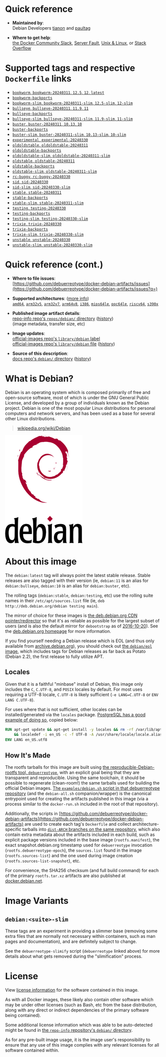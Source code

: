 <!--

********************************************************************************

WARNING:

    DO NOT EDIT "debian/README.md"

    IT IS AUTO-GENERATED

    (from the other files in "debian/" combined with a set of templates)

********************************************************************************

-->

# Quick reference

-	**Maintained by**:  
	Debian Developers [tianon](https://qa.debian.org/developer.php?login=tianon) and [paultag](https://qa.debian.org/developer.php?login=paultag)

-	**Where to get help**:  
	[the Docker Community Slack](https://dockr.ly/comm-slack), [Server Fault](https://serverfault.com/help/on-topic), [Unix & Linux](https://unix.stackexchange.com/help/on-topic), or [Stack Overflow](https://stackoverflow.com/help/on-topic)

# Supported tags and respective `Dockerfile` links

-	[`bookworm`, `bookworm-20240311`, `12.5`, `12`, `latest`](https://github.com/debuerreotype/docker-debian-artifacts/blob/b99080a6b21c3d6abaaa1fe95dfa0976d1c7dadf/bookworm/Dockerfile)
-	[`bookworm-backports`](https://github.com/debuerreotype/docker-debian-artifacts/blob/b99080a6b21c3d6abaaa1fe95dfa0976d1c7dadf/bookworm/backports/Dockerfile)
-	[`bookworm-slim`, `bookworm-20240311-slim`, `12.5-slim`, `12-slim`](https://github.com/debuerreotype/docker-debian-artifacts/blob/b99080a6b21c3d6abaaa1fe95dfa0976d1c7dadf/bookworm/slim/Dockerfile)
-	[`bullseye`, `bullseye-20240311`, `11.9`, `11`](https://github.com/debuerreotype/docker-debian-artifacts/blob/b99080a6b21c3d6abaaa1fe95dfa0976d1c7dadf/bullseye/Dockerfile)
-	[`bullseye-backports`](https://github.com/debuerreotype/docker-debian-artifacts/blob/b99080a6b21c3d6abaaa1fe95dfa0976d1c7dadf/bullseye/backports/Dockerfile)
-	[`bullseye-slim`, `bullseye-20240311-slim`, `11.9-slim`, `11-slim`](https://github.com/debuerreotype/docker-debian-artifacts/blob/b99080a6b21c3d6abaaa1fe95dfa0976d1c7dadf/bullseye/slim/Dockerfile)
-	[`buster`, `buster-20240311`, `10.13`, `10`](https://github.com/debuerreotype/docker-debian-artifacts/blob/b99080a6b21c3d6abaaa1fe95dfa0976d1c7dadf/buster/Dockerfile)
-	[`buster-backports`](https://github.com/debuerreotype/docker-debian-artifacts/blob/b99080a6b21c3d6abaaa1fe95dfa0976d1c7dadf/buster/backports/Dockerfile)
-	[`buster-slim`, `buster-20240311-slim`, `10.13-slim`, `10-slim`](https://github.com/debuerreotype/docker-debian-artifacts/blob/b99080a6b21c3d6abaaa1fe95dfa0976d1c7dadf/buster/slim/Dockerfile)
-	[`experimental`, `experimental-20240330`](https://github.com/debuerreotype/docker-debian-artifacts/blob/d67672a8f10361509e937a8aefc6b77dfc43dc78/experimental/Dockerfile)
-	[`oldoldstable`, `oldoldstable-20240311`](https://github.com/debuerreotype/docker-debian-artifacts/blob/b99080a6b21c3d6abaaa1fe95dfa0976d1c7dadf/oldoldstable/Dockerfile)
-	[`oldoldstable-backports`](https://github.com/debuerreotype/docker-debian-artifacts/blob/b99080a6b21c3d6abaaa1fe95dfa0976d1c7dadf/oldoldstable/backports/Dockerfile)
-	[`oldoldstable-slim`, `oldoldstable-20240311-slim`](https://github.com/debuerreotype/docker-debian-artifacts/blob/b99080a6b21c3d6abaaa1fe95dfa0976d1c7dadf/oldoldstable/slim/Dockerfile)
-	[`oldstable`, `oldstable-20240311`](https://github.com/debuerreotype/docker-debian-artifacts/blob/b99080a6b21c3d6abaaa1fe95dfa0976d1c7dadf/oldstable/Dockerfile)
-	[`oldstable-backports`](https://github.com/debuerreotype/docker-debian-artifacts/blob/b99080a6b21c3d6abaaa1fe95dfa0976d1c7dadf/oldstable/backports/Dockerfile)
-	[`oldstable-slim`, `oldstable-20240311-slim`](https://github.com/debuerreotype/docker-debian-artifacts/blob/b99080a6b21c3d6abaaa1fe95dfa0976d1c7dadf/oldstable/slim/Dockerfile)
-	[`rc-buggy`, `rc-buggy-20240330`](https://github.com/debuerreotype/docker-debian-artifacts/blob/d67672a8f10361509e937a8aefc6b77dfc43dc78/rc-buggy/Dockerfile)
-	[`sid`, `sid-20240330`](https://github.com/debuerreotype/docker-debian-artifacts/blob/d67672a8f10361509e937a8aefc6b77dfc43dc78/sid/Dockerfile)
-	[`sid-slim`, `sid-20240330-slim`](https://github.com/debuerreotype/docker-debian-artifacts/blob/d67672a8f10361509e937a8aefc6b77dfc43dc78/sid/slim/Dockerfile)
-	[`stable`, `stable-20240311`](https://github.com/debuerreotype/docker-debian-artifacts/blob/b99080a6b21c3d6abaaa1fe95dfa0976d1c7dadf/stable/Dockerfile)
-	[`stable-backports`](https://github.com/debuerreotype/docker-debian-artifacts/blob/b99080a6b21c3d6abaaa1fe95dfa0976d1c7dadf/stable/backports/Dockerfile)
-	[`stable-slim`, `stable-20240311-slim`](https://github.com/debuerreotype/docker-debian-artifacts/blob/b99080a6b21c3d6abaaa1fe95dfa0976d1c7dadf/stable/slim/Dockerfile)
-	[`testing`, `testing-20240330`](https://github.com/debuerreotype/docker-debian-artifacts/blob/d67672a8f10361509e937a8aefc6b77dfc43dc78/testing/Dockerfile)
-	[`testing-backports`](https://github.com/debuerreotype/docker-debian-artifacts/blob/d67672a8f10361509e937a8aefc6b77dfc43dc78/testing/backports/Dockerfile)
-	[`testing-slim`, `testing-20240330-slim`](https://github.com/debuerreotype/docker-debian-artifacts/blob/d67672a8f10361509e937a8aefc6b77dfc43dc78/testing/slim/Dockerfile)
-	[`trixie`, `trixie-20240330`](https://github.com/debuerreotype/docker-debian-artifacts/blob/d67672a8f10361509e937a8aefc6b77dfc43dc78/trixie/Dockerfile)
-	[`trixie-backports`](https://github.com/debuerreotype/docker-debian-artifacts/blob/d67672a8f10361509e937a8aefc6b77dfc43dc78/trixie/backports/Dockerfile)
-	[`trixie-slim`, `trixie-20240330-slim`](https://github.com/debuerreotype/docker-debian-artifacts/blob/d67672a8f10361509e937a8aefc6b77dfc43dc78/trixie/slim/Dockerfile)
-	[`unstable`, `unstable-20240330`](https://github.com/debuerreotype/docker-debian-artifacts/blob/d67672a8f10361509e937a8aefc6b77dfc43dc78/unstable/Dockerfile)
-	[`unstable-slim`, `unstable-20240330-slim`](https://github.com/debuerreotype/docker-debian-artifacts/blob/d67672a8f10361509e937a8aefc6b77dfc43dc78/unstable/slim/Dockerfile)

# Quick reference (cont.)

-	**Where to file issues**:  
	[https://github.com/debuerreotype/docker-debian-artifacts/issues](https://github.com/debuerreotype/docker-debian-artifacts/issues?q=)

-	**Supported architectures**: ([more info](https://github.com/docker-library/official-images#architectures-other-than-amd64))  
	[`amd64`](https://hub.docker.com/r/amd64/debian/), [`arm32v5`](https://hub.docker.com/r/arm32v5/debian/), [`arm32v7`](https://hub.docker.com/r/arm32v7/debian/), [`arm64v8`](https://hub.docker.com/r/arm64v8/debian/), [`i386`](https://hub.docker.com/r/i386/debian/), [`mips64le`](https://hub.docker.com/r/mips64le/debian/), [`ppc64le`](https://hub.docker.com/r/ppc64le/debian/), [`riscv64`](https://hub.docker.com/r/riscv64/debian/), [`s390x`](https://hub.docker.com/r/s390x/debian/)

-	**Published image artifact details**:  
	[repo-info repo's `repos/debian/` directory](https://github.com/docker-library/repo-info/blob/master/repos/debian) ([history](https://github.com/docker-library/repo-info/commits/master/repos/debian))  
	(image metadata, transfer size, etc)

-	**Image updates**:  
	[official-images repo's `library/debian` label](https://github.com/docker-library/official-images/issues?q=label%3Alibrary%2Fdebian)  
	[official-images repo's `library/debian` file](https://github.com/docker-library/official-images/blob/master/library/debian) ([history](https://github.com/docker-library/official-images/commits/master/library/debian))

-	**Source of this description**:  
	[docs repo's `debian/` directory](https://github.com/docker-library/docs/tree/master/debian) ([history](https://github.com/docker-library/docs/commits/master/debian))

# What is Debian?

Debian is an operating system which is composed primarily of free and open-source software, most of which is under the GNU General Public License, and developed by a group of individuals known as the Debian project. Debian is one of the most popular Linux distributions for personal computers and network servers, and has been used as a base for several other Linux distributions.

> [wikipedia.org/wiki/Debian](https://en.wikipedia.org/wiki/Debian)

![logo](https://raw.githubusercontent.com/docker-library/docs/b449be7df57e9ed9086bb5821bfb5d6cdc5d67a4/debian/logo.png)

# About this image

The `debian:latest` tag will always point the latest stable release. Stable releases are also tagged with their version (ie, `debian:11` is an alias for `debian:bullseye`, `debian:10` is an alias for `debian:buster`, etc).

The rolling tags (`debian:stable`, `debian:testing`, etc) use the rolling suite names in their `/etc/apt/sources.list` file (ie, `deb http://deb.debian.org/debian testing main`).

The mirror of choice for these images is [the deb.debian.org CDN pointer/redirector](https://deb.debian.org) so that it's as reliable as possible for the largest subset of users (and is also the default mirror for `debootstrap` as of [2016-10-20](https://anonscm.debian.org/cgit/d-i/debootstrap.git/commit/?id=9e8bc60ad1ccf3a25ce7890526b70059f3e770de)). See the [deb.debian.org homepage](https://deb.debian.org) for more information.

If you find yourself needing a Debian release which is EOL (and thus only available from [archive.debian.org](http://archive.debian.org)), you should check out [the `debian/eol` image](https://hub.docker.com/r/debian/eol/), which includes tags for Debian releases as far back as Potato (Debian 2.2), the first release to fully utilize APT.

## Locales

Given that it is a faithful "minbase" install of Debian, this image only includes the `C`, `C.UTF-8`, and `POSIX` locales by default. For most uses requiring a UTF-8 locale, `C.UTF-8` is likely sufficient (`-e LANG=C.UTF-8` or `ENV LANG C.UTF-8`).

For uses where that is not sufficient, other locales can be installed/generated via the `locales` package. [PostgreSQL has a good example of doing so](https://github.com/docker-library/postgres/blob/69bc540ecfffecce72d49fa7e4a46680350037f9/9.6/Dockerfile#L21-L24), copied below:

```dockerfile
RUN apt-get update && apt-get install -y locales && rm -rf /var/lib/apt/lists/* \
	&& localedef -i en_US -c -f UTF-8 -A /usr/share/locale/locale.alias en_US.UTF-8
ENV LANG en_US.utf8
```

## How It's Made

The rootfs tarballs for this image are built using [the reproducible-Debian-rootfs tool, `debuerreotype`](https://github.com/debuerreotype/debuerreotype), with an explicit goal being that they are transparent and reproducible. Using the same toolchain, it should be possible to regenerate (clean-room!) the same tarballs used for building the official Debian images. [The `examples/debian.sh` script in that debuerreotype repository](https://github.com/debuerreotype/debuerreotype/blob/master/examples/debian.sh) (and the `debian-all.sh` companion/wrapper) is the canonical entrypoint used for creating the artifacts published in this image (via a process similar to the `docker-run.sh` included in the root of that repository).

Additionally, the scripts in [https://github.com/debuerreotype/docker-debian-artifacts](https://github.com/debuerreotype/docker-debian-artifacts) are used to create each tag's `Dockerfile` and collect architecture-specific tarballs into [`dist-ARCH` branches on the same repository](https://github.com/debuerreotype/docker-debian-artifacts/branches), which also contain extra metadata about the artifacts included in each build, such as explicit package versions included in the base image (`rootfs.manifest`), the exact snapshot.debian.org timestamp used for `debuerreotype` invocation (`rootfs.debuerreotype-epoch`), the `sources.list` found in the image (`rootfs.sources-list`) and the one used during image creation (`rootfs.sources-list-snapshot`), etc.

For convenience, the SHA256 checksum (and full build command) for each of the primary `rootfs.tar.xz` artifacts are also published at [docker.debian.net](https://docker.debian.net/).

# Image Variants

## `debian:<suite>-slim`

These tags are an experiment in providing a slimmer base (removing some extra files that are normally not necessary within containers, such as man pages and documentation), and are definitely subject to change.

See the `debuerreotype-slimify` script (`debuerreotype` linked above) for more details about what gets removed during the "slimification" process.

# License

View [license information](https://www.debian.org/social_contract#guidelines) for the software contained in this image.

As with all Docker images, these likely also contain other software which may be under other licenses (such as Bash, etc from the base distribution, along with any direct or indirect dependencies of the primary software being contained).

Some additional license information which was able to be auto-detected might be found in [the `repo-info` repository's `debian/` directory](https://github.com/docker-library/repo-info/tree/master/repos/debian).

As for any pre-built image usage, it is the image user's responsibility to ensure that any use of this image complies with any relevant licenses for all software contained within.
